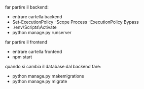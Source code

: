 far partire il backend:
- entrare cartella backend
- Set-ExecutionPolicy -Scope Process -ExecutionPolicy Bypass
- .\env\Scripts\Activate
- python manage.py runserver

far partire il frontend
- entrare cartella frontend
- npm start

quando si cambia il database dal backend fare:
- python manage.py makemigrations
- python manage.py migrate
